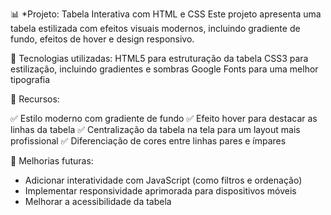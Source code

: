 📊 *Projeto: Tabela Interativa com HTML e CSS
Este projeto apresenta uma tabela estilizada com efeitos visuais modernos, incluindo gradiente de fundo, efeitos de hover e design responsivo.

🚀 Tecnologias utilizadas:
HTML5 para estruturação da tabela
CSS3 para estilização, incluindo gradientes e sombras
Google Fonts para uma melhor tipografia


🎨 Recursos:

✅ Estilo moderno com gradiente de fundo
✅ Efeito hover para destacar as linhas da tabela
✅ Centralização da tabela na tela para um layout mais profissional
✅ Diferenciação de cores entre linhas pares e ímpares

📌 Melhorias futuras:

* Adicionar interatividade com JavaScript (como filtros e ordenação)
* Implementar responsividade aprimorada para dispositivos móveis
* Melhorar a acessibilidade da tabela
